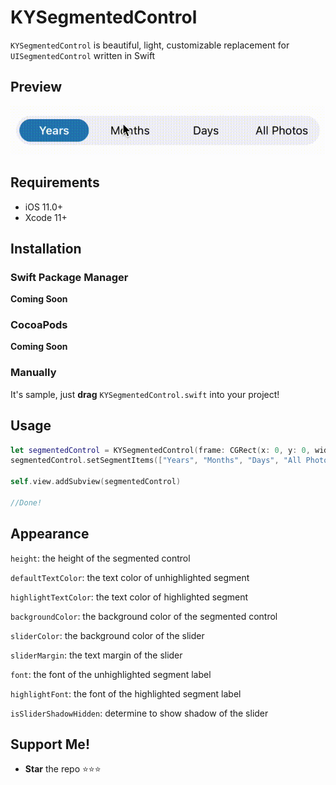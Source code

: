 # KYSegmentedControl


`KYSegmentedControl` is beautiful, light, customizable replacement for `UISegmentedControl` written in Swift

## Preview
![alt text](https://github.com/kyrie-siu/KYSegmentedControl/blob/master/preview.gif?raw=true)


## Requirements


- iOS 11.0+
- Xcode 11+

## Installation


### Swift Package Manager


**Coming Soon**

### CocoaPods


**Coming Soon**

### Manually

It's sample, just **drag** `KYSegmentedControl.swift` into your project!

## Usage

```swift
let segmentedControl = KYSegmentedControl(frame: CGRect(x: 0, y: 0, width: self.view.bounds.width - 16, height: 44))
segmentedControl.setSegmentItems(["Years", "Months", "Days", "All Photos"])

self.view.addSubview(segmentedControl)

//Done!
```

## Appearance


`height`: the height of the segmented control

`defaultTextColor`: the text color of unhighlighted segment

`highlightTextColor`: the text color of highlighted segment

`backgroundColor`: the background color of the segmented control

`sliderColor`: the background color of the slider

`sliderMargin`: the text margin of the slider

`font`: the font of the unhighlighted segment label

`highlightFont`: the font of the highlighted segment label

`isSliderShadowHidden`: determine to show shadow of the slider

## Support Me!


- **Star** the repo ⭐⭐⭐

